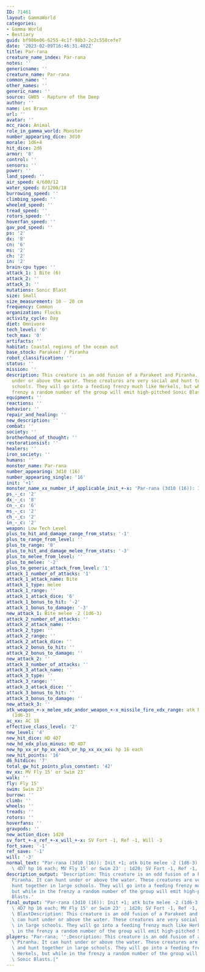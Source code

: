 ```yaml
---
ID: 71461
layout: GammaWorld
categories:
- Gamma World
- Bestiary
guid: bf986e06-6255-4c1f-98b3-2c2c558cefe7
date: '2023-02-09T16:46:31.482Z'
title: Par-rana
creature_name_index: Par-rana
notes: ''
genericname: ''
creature_name: Par-rana
common_name: ''
other_names: ''
generic_name: ''
source: GW05 - Rapture of the Deep
author: ''
name: Les Braun
url: ''
avatar: ''
mcc_race: Animal
role_in_gamma_world: Monster
number_appearing_dice: 3d10
morale: 1d6+4
hit_dice: 2d6
armor: '8'
control: ''
sensors: ''
power: ''
land_speed: ''
air_speed: 4/600/12
water_speed: 8/1200/18
burrowing_speed: ''
climbing_speed: ''
wheeled_speed: ''
tread_speed: ''
rotors_speed: ''
hoverfan_speed: ''
gav_pod_speed: ''
ps: '2'
dx: '8'
cn: '6'
ms: '2'
ch: '2'
in: '2'
brain-cpu type: ''
attack_1: 1 Bite (6)
attack_2: ''
attack_3: ''
mutations: Sonic Blast
size: Small
size_measurement: 10 - 20 cm
frequency: Common
organization: Flocks
activity_cycle: Day
diet: Omnivore
tech_level: '0'
tech_max: '0'
artifacts: ''
habitat: Coastal regions of the ocean out
base_stock: Parakeet / Piranha
robot_classification: ''
status: ''
mission: ''
description: This creature is an odd fusion of a Parakeet and Piranha. It can hunt
  under or above the water. These creatures are very social and hunt together in large
  schools. They will go into a feeding frenzy much like Herkels, but while in the
  frenzy a random number of the group will emit high-pitched Sonic Blasts.
equipment: ''
reactions: ''
behavior: ''
repair_and_healing: ''
new_description: ''
combat: ''
society: ''
brotherhood_of_thought: ''
restorationsist: ''
healers: ''
iron_society: ''
humans: ''
monster_name: Par-rana
number_appearing: 3d10 (16)
number_appearing_single: '16'
init: '+1'
monster_name_xx_number_if_applicable_init_+-x: 'Par-rana (3d10 (16)): Init +1'
ps_-_c: '2'
dx_-_c: '8'
cn_-_c: '6'
ms_-_c: '2'
ch_-_c: '2'
in_-_c: '2'
weapon: Low Tech Level
plus_to_hit_and_damage_range_from_stats: '-1'
plus_to_range_from_level: ''
plus_to_range: '0'
plus_to_hit_and_damage_melee_from_stats: '-3'
plus_to_melee_from_level: ''
plus_to_melee: '-2'
plus_to_generic_attack_from_level: '1'
attack_1_number_of_attacks: '1'
attack_1_attack_name: Bite
attack_1_type: melee
attack_1_range: ''
attack_1_attack_dice: '6'
attack_1_bonus_to_hit: '-2'
attack_1_bonus_to_damage: '-3'
new_attack_1: Bite melee -2 (1d6-3)
attack_2_number_of_attacks: ''
attack_2_attack_name: ''
attack_2_type: ''
attack_2_range: ''
attack_2_attack_dice: ''
attack_2_bonus_to_hit: ''
attack_2_bonus_to_damage: ''
new_attack_2: ''
attack_3_number_of_attacks: ''
attack_3_attack_name: ''
attack_3_type: ''
attack_3_range: ''
attack_3_attack_dice: ''
attack_3_bonus_to_hit: ''
attack_3_bonus_to_damage: ''
new_attack_3: ''
atk_weapon_+-x_melee_xdx_andor_weapon_+-x_missile_fire_xdx_range: atk bite melee -2
  (1d6-3)
ac_xx: AC 18
effective_class_level: '2'
new_level: '4'
new_hit_dice: HD 4D7
new_hd_xdx_plus_minus: HD 4D7
new_hp_xx_or_hp_xx_each_or_hp_xx_xx_xx: hp 16 each
new_hit_points: '16'
d6_hitdice: '7'
total_gw_hit_points_plus_constant: '42'
mv_xx: MV Fly 15' or Swim 23'
walk: ''
fly: Fly 15'
swim: Swim 23'
burrow: ''
climb: ''
wheels: ''
treads: ''
rotors: ''
hoverfans: ''
gravpods: ''
new_action_dice: 1d20
sv_fort_+-x_ref_+-x_will_+-x: SV Fort -1, Ref -1, Will -3
fort_save: '-1'
ref_save: '-1'
will: '-3'
normal_text: "Par-rana (3d10 (16)): Init +1; atk bite melee -2 (1d6-3); AC 18; HD\
  \ 4D7 hp 16 each; MV Fly 15' or Swim 23' ; 1d20; SV Fort -1, Ref -1, Will -3"
description_output: 'Description: This creature is an odd fusion of a Parakeet and
  Piranha. It can hunt under or above the water. These creatures are very social and
  hunt together in large schools. They will go into a feeding frenzy much like Herkels,
  but while in the frenzy a random number of the group will emit high-pitched Sonic
  Blasts.'
final_output: "Par-rana (3d10 (16)): Init +1; atk bite melee -2 (1d6-3); AC 18; HD\
  \ 4D7 hp 16 each; MV Fly 15' or Swim 23' ; 1d20; SV Fort -1, Ref -1, Will -3Sonic\
  \ BlastDescription: This creature is an odd fusion of a Parakeet and Piranha. It\
  \ can hunt under or above the water. These creatures are very social and hunt together\
  \ in large schools. They will go into a feeding frenzy much like Herkels, but while\
  \ in the frenzy a random number of the group will emit high-pitched Sonic Blasts."
players: "Par-rana; '';Description: This creature is an odd fusion of a Parakeet and\
  \ Piranha. It can hunt under or above the water. These creatures are very social\
  \ and hunt together in large schools. They will go into a feeding frenzy much like\
  \ Herkels, but while in the frenzy a random number of the group will emit high-pitched\
  \ Sonic Blasts.|"
---
```

</br>